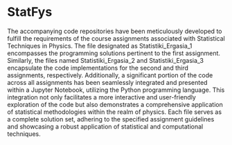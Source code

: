 # StatFys
The accompanying code repositories have been meticulously developed to fulfill the requirements of the course assignments associated with Statistical Techniques in Physics. The file designated as Statistiki_Ergasia_1 encompasses the programming solutions pertinent to the first assignment. Similarly, the files named Statistiki_Ergasia_2 and Statistiki_Ergasia_3 encapsulate the code implementations for the second and third assignments, respectively. Additionally, a significant portion of the code across all assignments has been seamlessly integrated and presented within a Jupyter Notebook, utilizing the Python programming language. This integration not only facilitates a more interactive and user-friendly exploration of the code but also demonstrates a comprehensive application of statistical methodologies within the realm of physics. Each file serves as a complete solution set, adhering to the specified assignment guidelines and showcasing a robust application of statistical and computational techniques.
